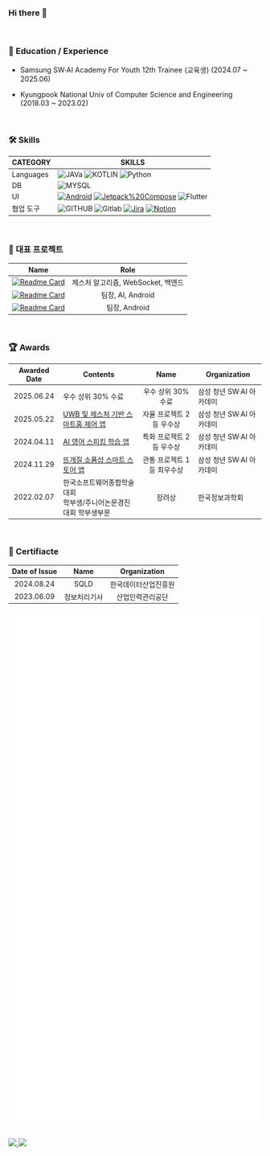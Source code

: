 ### Hi there 👋

</br>

<h3 align="left">🏫 Education / Experience</h3>

- Samsung SW·AI Academy For Youth 12th Trainee (교육생) (2024.07 ~ 2025.06)

- Kyungpook National Univ of Computer Science and Engineering (2018.03 ~ 2023.02)

</br>


<h3 align="left">🛠 Skills </h3>

| CATEGORY | SKILLS  |
|-----|-------|
| Languages | ![JAVa](https://img.shields.io/badge/Java-ED8B00?style=flat&logo=openjdk&logoColor=white) ![KOTLIN](https://img.shields.io/badge/Kotlin-7F52FF?&style=flat&logo=kotlin&logoColor=white) ![Python](https://img.shields.io/badge/Python-3776AB?style=flat&logo=python&logoColor=white) |
| DB | ![MYSQL](https://img.shields.io/badge/MySQL-4479A1?style=flat&logo=mysql&logoColor=white) |
| UI |  [![Android](https://img.shields.io/badge/Android-34A853?logo=android&logoColor=white)](#) [![Jetpack%20Compose](https://img.shields.io/badge/Jetpack%20Compose-4285F4?logo=jetpackcompose&logoColor=white)](#) ![Flutter](https://img.shields.io/badge/Flutter-02569B?style=flat&logo=flutter&logoColor=white) |
| 협업 도구 | ![GITHUB](https://img.shields.io/badge/GitHub-181717?style=flat&logo=github&logoColor=white) ![Gitlab](https://img.shields.io/badge/GitLab-FC6D26?style=flat&logo=gitlab&logoColor=white) [![Jira](https://img.shields.io/badge/Jira-0052CC?logo=jira&logoColor=fff)](#) [![Notion](https://img.shields.io/badge/Notion-000?logo=notion&logoColor=fff)](#) |

</br>

<h3 align="left"> 📁 대표 프로젝트 </h3>

| Name | Role |
|---|:-:|
|[![Readme Card](https://github-readme-stats.vercel.app/api/pin/?username=Hogumiwarts&repo=LUMOS&layout=compact&theme=dracula)](https://github.com/Hogumiwarts/LUMOS_README)| 제스처 알고리즘, WebSocket, 백엔드|
|[![Readme Card](https://github-readme-stats.vercel.app/api/pin/?username=Arizoonaa&repo=LipIt_README&layout=compact&theme=dracula)](https://github.com/Arizoonaa/LipIt_README)| 팀장, AI, Android |
|[![Readme Card](https://github-readme-stats.vercel.app/api/pin/?username=planned-explosion&repo=Ganhoho_README&layout=compact&theme=dracula)](https://github.com/planned-explosion/Ganhoho_README)| 팀장, Android  |

</br>

<h3>🏆 Awards </h3>

|Awarded Date|Contents|Name|Organization|
|:-:|---|:-:|---|
|2025.06.24|우수 상위 30% 수료|우수 상위 30% 수료|삼성 청년 SW·AI 아카데미|
|2025.05.22|[UWB 및 제스처 기반 스마트홈 제어 앱](https://github.com/Hogumiwarts/LUMOS_README)|자율 프로젝트 2등 우수상|삼성 청년 SW·AI 아카데미|
|2024.04.11|[AI 영어 스피킹 학습 앱](https://github.com/Arizoonaa/LipIt_README)|특화 프로젝트 2등 우수상|삼성 청년 SW·AI 아카데미|
|2024.11.29|[뜨개질 소품샵 스마트 스토어 앱](https://github.com/zuhugirlfuran/PogDagPogDag)|관통 프로젝트 1등 최우수상|삼성 청년 SW·AI 아카데미|
|2022.02.07|한국소프트웨어종합학술대회<br>학부생/주니어논문경진대회 학부생부문|장려상|한국정보과학회|

</br>

<h3>📂 Certifiacte </h3>

|Date of Issue|Name|Organization|
|:-:|:-:|:-:|
|2024.08.24|SQLD|한국데이터산업진흥원|
|2023.06.09|정보처리기사|산업인력관리공단|

<picture>
  <img src="/github-metrics.svg" alt="Metrics">
</picture>

</br>

###


<a href="https://solved.ac/flow/">
  <img src="http://mazassumnida.wtf/api/v2/generate_badge?boj=flow" height="150">
</a>
<a href="https://git.io/awesome-stats-card">
  <img src="https://awesome-github-stats.azurewebsites.net/user-stats/bmlsj?theme=solarized-light&preferLogin=false" height="150">
</a>



<!-- 주석 모음

[![Solved.ac Profile](http://mazassumnida.wtf/api/v2/generate_badge?boj=flow)](https://solved.ac/flow/)
[![Solved.ac Jandi](https://mazandi.herokuapp.com/api?handle=flow&theme=warm)](https://solved.ac/flow/)
![bmlsj's github stats](https://github-readme-stats-sigma-five.vercel.app/api?username=bmlsj&show_icons=true)


<div align="center">
  <img src="https://github-readme-stats.vercel.app/api?username=bmlsj&hide_title=false&hide_rank=false&show_icons=true&include_all_commits=true&count_private=true&disable_animations=false&theme=dracula&locale=en&hide_border=false&order=1" height="150" alt="stats graph"  />
  <img src="https://github-readme-stats.vercel.app/api/top-langs?username=bmlsj&locale=en&hide_title=false&layout=compact&card_width=320&langs_count=5&theme=dracula&hide_border=false&order=2" height="150" alt="languages graph"  />
</div>


<p align="left"> <a href="https://github.com/ryo-ma/github-profile-trophy"><img src="https://github-profile-trophy.vercel.app/?username=bmlsj" alt="hyuksanglee" /></a> </p>
-->
